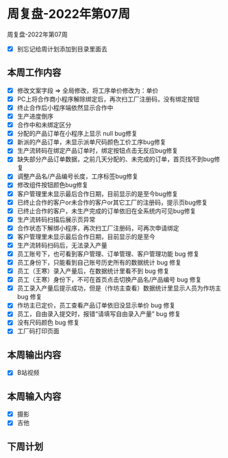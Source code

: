 # 周复盘-2022年第07周

周复盘-2022年第07周

- [x] 别忘记给周计划添加到目录里面去

## 本周工作内容
- [x] 修改文案字段 => 全局修改，将工序单价修改为：单价
- [x] PC上将合作商小程序解除绑定后，再次扫工厂注册码，没有绑定按钮
- [x] 终止合作后小程序端依然显示合作中
- [x] 生产进度倒序
- [x] 合作中和未绑定区分
- [x] 分配的产品订单在小程序上显示 null bug修复
- [x] 新派的产品订单，未显示派单尺码颜色工价工序bug修复
- [x] 生产流转码在绑定产品订单时，绑定按钮点击无反应bug修复
- [x] 缺失部分产品订单数据，之前几天分配的、未完成的订单，首页找不到bug修复
- [x] 调整产品名/产品编号长度，工序标签bug修复
- [x] 修改组件按钮颜色bug修复
- [x] 客户管理里未显示最后合作日期，目前显示的是至今bug修复
- [x] 已终止合作的客户or未合作的客户or其它工厂的注册码，提示页bug修复
- [x] 已终止合作的客户，未生产完成的订单依旧在全系统内可见bug修复
- [x] 生产流转码扫描后展示页异常
- [x] 合作状态下解绑小程序，再次扫工厂注册码，可再次申请绑定
- [x] 客户管理里未显示最后合作日期，目前显示的是至今
- [x] 生产流转码扫码后，无法录入产量
- [x] 员工账号下，也可看到客户管理、订单管理、客户管理功能 bug 修复
- [x] 员工身份下，只能看到自己账号历史所有的数据统计 bug 修复
- [x] 员工（王寒）录入产量后，在数据统计里看不到 bug 修复
- [x] 员工（王寒）身份下，不可在首页点击切换产品名/产品编号 bug 修复
- [x] 员工录入产量后提示成功，但是（作坊主查看）数据统计里显示人员为作坊主 bug 修复
- [x] 作坊主已定价，员工查看产品订单依旧没显示单价 bug 修复
- [x] 员工，自由录入提交时，报错“请填写自由录入产量” bug 修复
- [x] 没有尺码颜色 bug 修复
- [x] 工厂码打印页面
## 本周输出内容
- [x] B站视频
## 本周输入内容
- [x] 摄影
- [x] 吉他
## 下周计划
